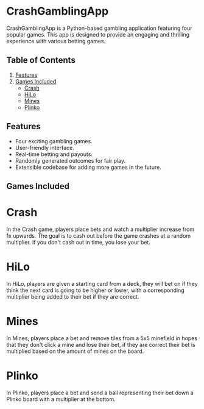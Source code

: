 # CrashGamblingApp

CrashGamblingApp is a Python-based gambling application featuring four popular games. This app is designed to provide an engaging and thrilling experience with various betting games. 

## Table of Contents

1. [Features](#features)
2. [Games Included](#games-included)
   - [Crash](#Crash)
   - [HiLo](#HiLo)
   - [Mines](#Mines)
   - [Plinko](#Plinko)

## Features

- Four exciting gambling games.
- User-friendly interface.
- Real-time betting and payouts.
- Randomly generated outcomes for fair play.
- Extensible codebase for adding more games in the future.

## Games Included
# Crash
In the Crash game, players place bets and watch a multiplier increase from 1x upwards. The goal is to cash out before the game crashes at a random multiplier. If you don't cash out in time, you lose your bet.
# HiLo
In HiLo, players are given a starting card from a deck, they will bet on if they think the next card is going to be higher or lower, with a corresponding multiplier being added to their bet if they are correct.
# Mines
In Mines, players place a bet and remove tiles from a 5x5 minefield in hopes that they don't click a mine and lose their bet, if they are correct their bet is multiplied based on the amount of mines on the board.
# Plinko
In Plinko, players place a bet and send a ball representing their bet down a Plinko board with a multiplier at the bottom.
